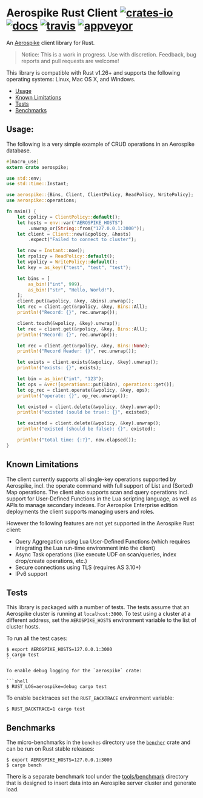 # Aerospike Rust Client [![crates-io][crates-io-image]][crates-io-url] [![docs][docs-image]][docs-url] [![travis][travis-image]][travis-url] [![appveyor][appveyor-image]][appveyor-url]

[crates-io-image]: https://img.shields.io/crates/v/aerospike.svg
[crates-io-url]: https://crates.io/crates/aerospike
[docs-image]: https://docs.rs/aerospike/badge.svg
[docs-url]: https://docs.rs/aerospike/
[travis-image]: https://travis-ci.org/aerospike/aerospike-client-rust.svg?branch=master
[travis-url]: https://travis-ci.org/aerospike/aerospike-client-rust
[appveyor-image]: https://ci.appveyor.com/api/projects/status/e9gx1b5d1307hj2t/branch/master?svg=true
[appveyor-url]: https://ci.appveyor.com/project/aerospike/aerospike-client-rust/branch/master

An [Aerospike](https://www.aerospike.com/) client library for Rust.

> Notice: This is a work in progress. Use with discretion. Feedback, bug reports and pull requests are welcome!

This library is compatible with Rust v1.26+ and supports the following operating systems: Linux, Mac OS X, and Windows.

- [Usage](#Usage)
- [Known Limitations](#Limitations)
- [Tests](#Tests)
- [Benchmarks](#Benchmarks)


<a name="Usage"></a>
## Usage:

The following is a very simple example of CRUD operations in an Aerospike database.

```rust
#[macro_use]
extern crate aerospike;

use std::env;
use std::time::Instant;

use aerospike::{Bins, Client, ClientPolicy, ReadPolicy, WritePolicy};
use aerospike::operations;

fn main() {
    let cpolicy = ClientPolicy::default();
    let hosts = env::var("AEROSPIKE_HOSTS")
        .unwrap_or(String::from("127.0.0.1:3000"));
    let client = Client::new(&cpolicy, &hosts)
        .expect("Failed to connect to cluster");

    let now = Instant::now();
    let rpolicy = ReadPolicy::default();
    let wpolicy = WritePolicy::default();
    let key = as_key!("test", "test", "test");

    let bins = [
        as_bin!("int", 999),
        as_bin!("str", "Hello, World!"),
    ];
    client.put(&wpolicy, &key, &bins).unwrap();
    let rec = client.get(&rpolicy, &key, Bins::All);
    println!("Record: {}", rec.unwrap());

    client.touch(&wpolicy, &key).unwrap();
    let rec = client.get(&rpolicy, &key, Bins::All);
    println!("Record: {}", rec.unwrap());

    let rec = client.get(&rpolicy, &key, Bins::None);
    println!("Record Header: {}", rec.unwrap());

    let exists = client.exists(&wpolicy, &key).unwrap();
    println!("exists: {}", exists);

    let bin = as_bin!("int", "123");
    let ops = &vec![operations::put(&bin), operations::get()];
    let op_rec = client.operate(&wpolicy, &key, ops);
    println!("operate: {}", op_rec.unwrap());

    let existed = client.delete(&wpolicy, &key).unwrap();
    println!("existed (sould be true): {}", existed);

    let existed = client.delete(&wpolicy, &key).unwrap();
    println!("existed (should be false): {}", existed);

    println!("total time: {:?}", now.elapsed());
}
```

<a name="Limitations"></a>
## Known Limitations

The client currently supports all single-key operations supported by Aerospike,
incl. the operate command with full support of List and (Sorted) Map
operations. The client also supports scan and query operations incl. support
for User-Defined Functions in the Lua scripting language, as well as APIs
to manage secondary indexes. For Aerospike Enterprise edition deployments the
client supports managing users and roles.

However the following features are not yet supported in the Aerospike Rust
client:

- Query Aggregation using Lua User-Defined Functions (which requires
  integrating the Lua run-time environment into the client)
- Async Task operations (like execute UDF on scan/queries, index drop/create
  operations, etc.)
- Secure connections using TLS (requires AS 3.10+)
- IPv6 support

<a name="Tests"></a>
## Tests

This library is packaged with a number of tests. The tests assume that an
Aerospike cluster is running at `localhost:3000`. To test using a cluster at a
different address, set the `AEROSPIKE_HOSTS` environment variable to the list
of cluster hosts.

To run all the test cases:

```shell
$ export AEROSPIKE_HOSTS=127.0.0.1:3000
$ cargo test
``

To enable debug logging for the `aerospike` crate:

```shell
$ RUST_LOG=aerospike=debug cargo test
```

To enable backtraces set the `RUST_BACKTRACE` environment variable:

```shell
$ RUST_BACKTRACE=1 cargo test
```

<a name="Benchmarks"></a>
## Benchmarks

The micro-benchmarks in the `benches` directory use the
[`bencher`](https://crates.io/crates/bencher) crate and can be run on Rust
stable releases:

```shell
$ export AEROSPIKE_HOSTS=127.0.0.1:3000
$ cargo bench
```

There is a separate benchmark tool under the
[tools/benchmark](tools/benchmark) directory that is designed to
insert data into an Aerospike server cluster and generate load.
